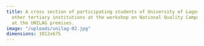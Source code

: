 ```yaml
---
title: A cross section of participating students of University of Lagos (UNILAG) and
  other tertiary institutions at the workshop on National Quality Campaign and Advocacy
  at the UNILAG premises.
image: "/uploads/unilag-02.jpg"
dimensions: 1012x675
---
```


